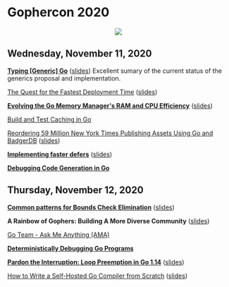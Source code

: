# Gophercon 2020

<p align="center"><img src="https://i.imgur.com/yQy677gl.jpg" /></p>

## Wednesday, November 11, 2020

[**Typing [Generic] Go**](generics.md) ([slides](slides/generics.pdf))
Excellent sumary of the current status of the generics proposal and
implementation.

[The Quest for the Fastest Deployment Time](fastest-deployment-time.md)
([slides](slides/fastest-deployment-time.pdf))

[**Evolving the Go Memory Manager's RAM and CPU Efficiency**](alloc.md) ([slides](slides/alloc.pdf))

[Build and Test Caching in Go](cache.md)

[Reordering 59 Million New York Times Publishing Assets Using Go and
BadgerDB](newyorktimes.md) ([slides](slides/newyorktimes.pdf))

[**Implementing faster defers**](defer.md) ([slides](slides/defer.pdf))

[**Debugging Code Generation in Go**](codegen.md)

## Thursday, November 12, 2020

[**Common patterns for Bounds Check Elimination**](bce.md) ([slides](slides/bce.pdf))

**A Rainbow of Gophers: Building A More Diverse Community**
([slides](slides/rainbow.pdf))

[Go Team - Ask Me Anything (AMA)](https://www.youtube.com/watch?v=rdfnYtQERFs)

[**Deterministically Debugging Go Programs**](debug.md)

[**Pardon the Interruption: Loop Preemption in Go 1.14**](preemption.md)
([slides](slides/preemption.pdf))

[How to Write a Self-Hosted Go Compiler from Scratch](compiler.md) ([slides](slides/compiler.pdf))
